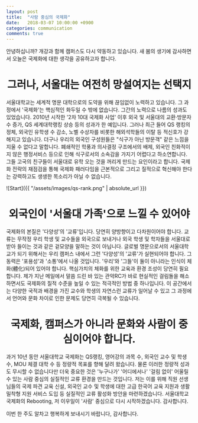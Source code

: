 ```yaml
---
layout: post
title:  "사람 중심의 국제화"
date:   2018-03-07 10:00:00 +0900
categories: communication
comments: true
---
```


안녕하십니까? 개강과 함께 캠퍼스도 다시 약동하고 있습니다. 새 봄의 생기에 감사하면서 오늘은 국제화에 대한 생각을 공유하고자 합니다.

# <center>그러나, 서울대는 여전히 망설여지는 선택지</center>

서울대학교는 세계적 명문 대학으로의 도약을 위해 끊임없이 노력하고 있습니다. 그 과정에서 '국제화'는 핵심적인 화두일 수 밖에 없습니다. 그간의 노력으로 나름의 성과도 있었습니다. 2010년 시작한 '2차 10대 국제화 사업' 이후 외국 및 서울대의 교환·방문자 수 증가, QS 세계대학랭킹 상승 등의 성과가 한 예입니다. 그러나 최근 들어 QS 랭킹의 정체, 외국인 유학생 수 감소, 노벨 수상자를 비롯한 해외석학들의 이탈 등 적신호가 강해지고 있습니다. 더구나 우리의 외국인 구성원들은 "식구가 아닌 방문객" 같은 느낌을 지울 수 없다고 말합니다. 폐쇄적인 학풍과 의사결정 구조에서의 배제, 외국인 친화적이지 않은 행정서비스 등으로 인해 식구로서의 소속감을 가지기 어렵다고 하소연합니다. 그들 고국의 친구들이 서울대로 유학 오는 것을 꺼리게 만드는 요인이라고 합니다. 국제화 전략의 재점검을 통해 국제화 패러다임을 근본적으로 그리고 질적으로 혁신해야 한다는 강력하고도 생생한 목소리가 아닐 수 없습니다.

![Start]({{ "/assets/images/qs-rank.png" | absolute_url }})

# <center>외국인이 '서울대 가족'으로 느낄 수 있어야</center>

국제화의 본질은 '다양성'의 '교류'입니다. 당연히 양방향이고 다차원이어야 합니다. 교류는 무작정 우리 학생 및 교수들을 외국으로 보내거나 외국 학생 및 학자들을 서울대로 받아 들이는 것과 같은 겉모양을 말하는 것이 아닙니다. 글로벌 명문으로서의 서울대학교가 되기 위해서는 우리 캠퍼스 내에서 그런 '다양성'의 '교류'가 실현되어야 합니다. 그 동력은 '포용성'과 '소통'에서 나올 것입니다. '우리'와 '그들'이 둘이 아니라는 인식이 체화(體化)되어 있어야 합니다. 핵심가치의 체화를 위한 교육과 환경 조성이 당연히 필요합니다. 제가 지난 메일에서 말씀 드린 바 있는 관악RC가 바로 현실적인 걸림돌을 해소하면서도 국제화의 질적 수준을 높일 수 있는 적극적인 방법 중 하나입니다. 이 공간에서는 다양한 국적과 배경을 가진 교수와 학생의 자연스런 교류가 일어날 수 있고 그 과정에서 언어와 문화 차이로 인한 문제도 당연히 극복될 수 있습니다.

# <center>국제화, 캠퍼스가 아니라 문화와 사람이 중심이어야 합니다.</center>

과거 10년 동안 서울대학교 국제화는 QS랭킹, 영어강의 과목 수, 외국인 교수 및 학생 수, MOU 체결 대학 수 등 정량적 목표를 향해 달려 왔습니다. 물론 이러한 정량적 성과도 무시할 수 없습니다만 더욱 중요한 것은 '누구나가' '어디에서나' '걸림 없이' 어울릴 수 있는 사람 중심의 실질적인 교류 환경을 만드는 것입니다. 저는 이를 위해 직원 선생님들의 국제 파견 교육 신설, 외국인 교수 및 학생에 대한 고급 한국어 교육 지원과 생활 밀착형 지원 서비스 도입 등 실질적인 교류 활성화 방안을 마련하겠습니다. 서울대학교 국제화의 Rebooting, 저 이우일이 '사람' 중심으로 다시 시작하겠습니다. 감사합니다.

이번 한 주도 알차고 행복하게 보내시기 바랍니다, 감사합니다.
